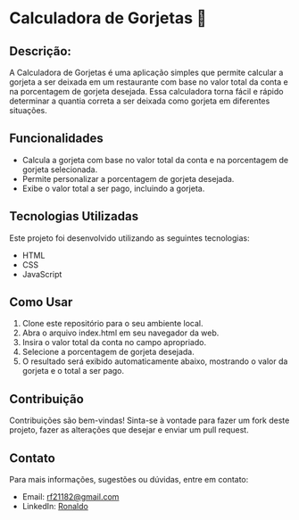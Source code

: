 # Calculadora de Gorjetas 🧮

## Descrição:
A Calculadora de Gorjetas é uma aplicação simples que permite calcular a gorjeta a ser deixada em um restaurante com base no valor total da conta e na porcentagem de gorjeta desejada. Essa calculadora torna fácil e rápido determinar a quantia correta a ser deixada como gorjeta em diferentes situações.

## Funcionalidades
- Calcula a gorjeta com base no valor total da conta e na porcentagem de gorjeta selecionada.
- Permite personalizar a porcentagem de gorjeta desejada.
- Exibe o valor total a ser pago, incluindo a gorjeta.

## Tecnologias Utilizadas
Este projeto foi desenvolvido utilizando as seguintes tecnologias:
- HTML
- CSS
- JavaScript

## Como Usar
1. Clone este repositório para o seu ambiente local.
2. Abra o arquivo index.html em seu navegador da web.
3. Insira o valor total da conta no campo apropriado.
4. Selecione a porcentagem de gorjeta desejada.
5. O resultado será exibido automaticamente abaixo, mostrando o valor da gorjeta e o total a ser pago.

## Contribuição
Contribuições são bem-vindas! Sinta-se à vontade para fazer um fork deste projeto, fazer as alterações que desejar e enviar um pull request.

## Contato
Para mais informações, sugestões ou dúvidas, entre em contato:
- Email: rf21182@gmail.com
- LinkedIn: [Ronaldo](https://www.linkedin.com/in/ronaldo-fernandes-dos-santos-lima-1a11b5251/)
